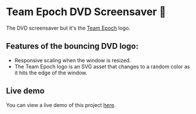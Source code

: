 # Team Epoch DVD Screensaver 📀

The DVD screensaver but it's the [Team Epoch](https://teamepoch.ai/) logo.

## Features of the bouncing DVD logo: 

* Responsive scaling when the window is resized. 
* The Team Epoch logo is an SVG asset that changes to a random color as it hits the edge of the window.

## Live demo

You can view a live demo of this project [here](https://jeffrey-lim.github.io/epoch-dvdscreensaver/).
